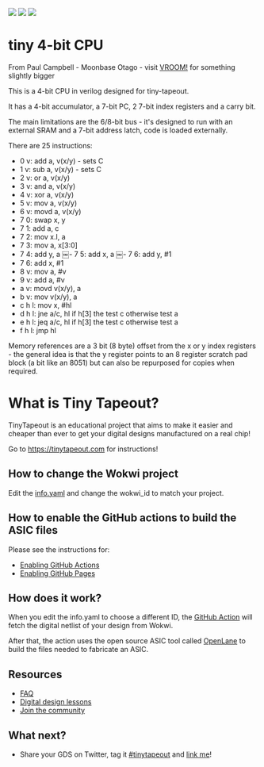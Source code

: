 ![](../../workflows/gds/badge.svg) ![](../../workflows/docs/badge.svg) ![](../../workflows/test/badge.svg)

# tiny 4-bit CPU

From Paul Campbell - Moonbase Otago - visit [VROOM!](https://moonbaseotago.github.io/) for something slightly bigger

This is a 4-bit CPU in verilog designed for tiny-tapeout.

It has a 4-bit accumulator, a 7-bit PC, 2 7-bit index registers and a carry bit.

The main limitations are the 6/8-bit bus - it's designed to run with an external SRAM and a 7-bit address latch, code is loaded externally.

There are 25 instructions:

- 0 v:	 add a, v(x/y)	- sets C
- 1 v: 	 sub a, v(x/y)	- sets C
- 2 v:	 or a, v(x/y)
- 3 v:	 and a, v(x/y)
- 4 v:	 xor a, v(x/y)
- 5 v:	 mov a, v(x/y)
- 6 v:	 movd a, v(x/y)
- 7 0:	 swap x, y
- 7 1:   add a, c
- 7 2:   mov x.l, a
- 7 3:   mov a, x[3:0]
- 7 4:   add y, a
￼- 7 5:   add x, a
￼- 7 6:   add y, #1
- 7 6:   add x, #1
- 8 v:	 mov a, #v
- 9 v:	 add a, #v 
- a v:	 movd v(x/y), a
- b v: 	 mov  v(x/y), a
- c h l: mov x, #hl
- d h l: jne a/c, hl	if h[3] the test c otherwise test a
- e h l: jeq a/c, hl	if h[3] the test c otherwise test a
- f h l: jmp hl

Memory references are a 3 bit (8 byte) offset from the x or y index registers - the general idea is that the y register points to an 8 register scratch pad block (a bit like an 8051) but can also be repurposed for copies when required.


# What is Tiny Tapeout?

TinyTapeout is an educational project that aims to make it easier and cheaper than ever to get your digital designs manufactured on a real chip!

Go to https://tinytapeout.com for instructions!

## How to change the Wokwi project

Edit the [info.yaml](info.yaml) and change the wokwi_id to match your project.

## How to enable the GitHub actions to build the ASIC files

Please see the instructions for:

* [Enabling GitHub Actions](https://tinytapeout.com/faq/#when-i-commit-my-change-the-gds-action-isnt-running)
* [Enabling GitHub Pages](https://tinytapeout.com/faq/#my-github-action-is-failing-on-the-pages-part)

## How does it work?

When you edit the info.yaml to choose a different ID, the [GitHub Action](.github/workflows/gds.yaml) will fetch the digital netlist of your design from Wokwi.

After that, the action uses the open source ASIC tool called [OpenLane](https://www.zerotoasiccourse.com/terminology/openlane/) to build the files needed to fabricate an ASIC.

## Resources

* [FAQ](https://tinytapeout.com/faq/)
* [Digital design lessons](https://tinytapeout.com/digital_design/)
* [Join the community](https://discord.gg/rPK2nSjxy8)

## What next?

* Share your GDS on Twitter, tag it [#tinytapeout](https://twitter.com/hashtag/tinytapeout?src=hashtag_click) and [link me](https://twitter.com/matthewvenn)!
